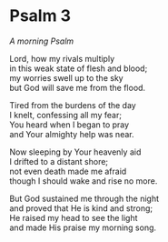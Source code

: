 # Psalm 3

*A morning Psalm*

Lord, how my rivals multiply  
in this weak state of flesh and blood;  
my worries swell up to the sky  
but God will save me from the flood.

Tired from the burdens of the day  
I knelt, confessing all my fear;  
You heard when I began to pray  
and Your almighty help was near.

Now sleeping by Your heavenly aid  
I drifted to a distant shore;  
not even death made me afraid  
though I should wake and rise no more.

But God sustained me through the night  
and proved that He is kind and strong;  
He raised my head to see the light  
and made His praise my morning song.
